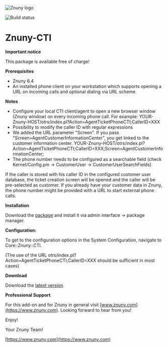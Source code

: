 ![Znuny logo](https://www.znuny.com/assets/images/logo_small.png)

![Build status](https://badge.proxy.znuny.com/Znuny4OTRS-CTI/rel-6_4)

Znuny-CTI
==============

**Important notice**

This package is available free of charge!

**Prerequisites**

- Znuny 6.4
- An installed phone client on your workstation which supports opening a URL on incoming calls and optional dialing via URL scheme

**Notes**

- Configure your local CTI client/agent to open a new browser window (Znuny window) on every incoming phone call. For example: YOUR-Znuny-HOST/otrs/index.pl?Action=AgentTicketPhoneCTI;CallerID=XXX
- Possibility to modify the caller ID with regular expressions
- We added the URL parameter "Screen". If you pass "Screen=AgentCustomerInformationCenter", you get linked to the customer information center.
  YOUR-Znuny-HOST/otrs/index.pl?Action=AgentTicketPhoneCTI;CallerID=XXX;Screen=AgentCustomerInformationCenter;
- The phone number needs to be configured as a searchable field (check Kernel/Config.pm -> CustomerUser -> CustomerUserSearchFields)

If the caller is stored with his caller ID in the configured customer user database, the ticket creation screen will be opened and the caller will be pre-selected as customer. If you already have your customer data in Znuny, the phone number might be provided with a URL to start external phone calls.

**Installation**

Download the [package](https://addons.znuny.com/api/addon_repos/public/2386/latest) and install it via admin interface -> package manager.

**Configuration:**

To get to the configuration options in the System Configuration, navigate to Core::Znuny::CTI.

(The use of the URL otrs/index.pl?Action=AgentTicketPhoneCTI;CallerID=XXX should be sufficient in most cases)

**Download**

Download the [latest version](https://addons.znuny.com/api/addon_repos/public/2386/latest).

**Professional Support**

For this add-on and for Znuny in general visit [www.znuny.com](https://www.znuny.com). Looking forward to hear from you!

Enjoy!

Your Znuny Team!

[https://www.znuny.com](https://www.znuny.com)

